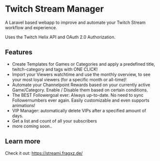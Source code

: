 # Twitch Stream Manager
A Laravel based webapp to improve and automate your Twitch Stream workflow and experience.

Uses the Twitch Helix API and OAuth 2.0 Authorization.

## Features
* Create Templates for Games or Categories and apply a predefined title, twitch-category and tags with ONE CLICK!
* Import your Viewers watchtime and use the monthly overview, to see your most loyal viewers (for a specific month or all-time)!
* Automate your Channelpoint Rewards based on your currently active Game/Category. Enable / Disable them based on certain conditions.
* The BEST Followergoal ever: Always up-to-date. No need to sync Followernumbers ever again. Easily customizable and even supports animations!
* VIP Manager: automatically delete VIPs after a specified amount of days.
* Get a list and count of all your subscribers
* more coming soon..

## Learn more
Check it out: https://streami.fragxz.de/
